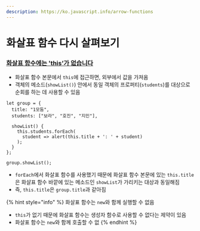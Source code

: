 ```yaml
---
description: https://ko.javascript.info/arrow-functions
---
```


# 화살표 함수 다시 살펴보기

### [화살표 함수에는 'this’가 없습니다](https://ko.javascript.info/arrow-functions#ref-2023)

* 화살표 함수 본문에서 `this`에 접근하면, 외부에서 값을 가져옴&#x20;
* 객체의 메소드(`showList()`) 안에서 동일 객체의 프로퍼티(`students`)를 대상으로 순회를 하는 데 사용할 수 있음

```
let group = {
  title: "1모둠",
  students: ["보라", "호진", "지민"],

  showList() {
    this.students.forEach(
      student => alert(this.title + ': ' + student)
    );
  }
};

group.showList();
```

* `forEach`에서 화살표 함수를 사용했기 때문에 화살표 함수 본문에 있는 `this.title`은 화살표 함수 바깥에 있는 메소드인 `showList`가 가리키는 대상과 동일해짐
* 즉, `this.title`은 `group.title`과 같아짐



{% hint style="info" %}
화살표 함수는 `new`와 함께 실행할 수 없음

* `this`가 없기 때문에 화살표 함수는 생성자 함수로 사용할 수 없다는 제약이 있음
* 화살표 함수는 `new`와 함께 호출할 수 없
{% endhint %}


